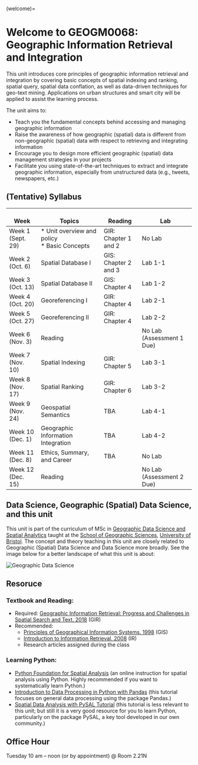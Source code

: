 (welcome)= 
# Welcome to GEOGM0068: Geographic Information Retrieval and Integration

This unit introduces core principles of geographic information retrieval and integration by covering basic concepts of spatial indexing and ranking, spatial query, spatial data conflation, as well as data-driven techniques for geo-text mining. Applications on urban structures and smart city will be applied to assist the learning process.

The unit aims to:
* Teach you the fundamental concepts behind accessing and managing geographic information
* Raise the awareness of how geographic (spatial) data is different from non-geographic (spatial) data with respect to retrieving and integrating information
* Encourage you to design more efficient geographic (spatial) data management strategies in your projects
* Facilitate you using state-of-the-art techniques to extract and integrate geographic information, especially from unstructured data (e.g., tweets, newspapers, etc.)

## (Tentative) Syllabus
|    <br>Week           |    <br>Topics                                  |    <br>Reading              |    <br>Lab                |
|-----------------------|------------------------------------------------|-----------------------------|---------------------------|
| Week 1 (Sept. 29)     | * Unit overview and policy<br>* Basic Concepts | GIR: Chapter 1 and 2<br>    | No   Lab                  |
| Week 2 (Oct. 6)       | Spatial Database I                             | GIS: Chapter 2 and 3        | Lab 1-1                   |
| Week 3 (Oct. 13)      | Spatial Database II                            | GIS: Chapter 4              | Lab 1-2                   |
| Week 4 (Oct. 20)      | Georeferencing I                               | GIR: Chapter 4              | Lab 2-1                   |
| Week 5 (Oct. 27)      | Georeferencing   II                            | GIR: Chapter 4              | Lab 2-2                   |
| Week 6 (Nov. 3)       | Reading                                        |                             | No Lab (Assessment 1 Due) |
| Week 7 (Nov. 10)      | Spatial   Indexing                             | GIR: Chapter 5              | Lab 3-1                   |
| Week 8 (Nov. 17)      | Spatial   Ranking                              | GIR: Chapter 6              | Lab 3-2                   |
| Week 9 (Nov. 24)      | Geospatial   Semantics                         | TBA                         | Lab 4-1                   |
| Week 10 (Dec. 1)      | Geographic   Information Integration           | TBA                         | Lab 4-2                   |
| Week 11 (Dec. 8)      | Ethics, Summary, and Career                    | TBA                         | No Lab                    |
| Week 12 (Dec. 15)     | Reading                                        |                             | No Lab (Assessment 2 Due) |

## Data Science, Geographic (Spatial) Data Science, and this unit
This unit is part of the curriculum of MSc in [Geographic Data Science and Spatial Analytics](https://www.bristol.ac.uk/study/postgraduate/2022/sci/msc-geographic-data-science-and-spatial-analytics/) taught at the [School of Geographic Sciences](http://www.bristol.ac.uk/geography/), [University of Bristol](https://www.bristol.ac.uk/). The concept and theory teaching in this unit are closely related to Geographic (Spatial) Data Science and Data Science more broadly. See the image below for a better landscape of what this unit is about:

![Geographic Data Science](msc_geods.png)

## Resoruce 
### Textbook and Reading:
- Required: [Geographic Information Retrieval: Progress and Challenges in Spatial Search and Text. 2018](https://bris.on.worldcat.org/search/detail/1053803399?queryString=Geographic%20Information%20Retrieval%3A%20Progress%20and%20Challenges%20in%20Spatial%20Search%20and%20Text%20&clusterResults=true&stickyFacetsChecked=true&groupVariantRecords=false) (GIR)
-	Recommended:
	- [Principles of Geographical Information Systems. 1998](https://archive.org/details/principles-of-geographical-information-systems/page/52/mode/2up) (GIS)
	- [Introduction to Information Retrieval. 2008](https://archive.org/details/principles-of-geographical-information-systems/page/52/mode/2up) (IR)
	- Research articles assigned during the class

### Learning Python: 
- [Python Foundation for Spatial Analysis](https://courses.spatialthoughts.com/python-foundation.html) (an online instruction for spatial analysis using Python. Highly recommended if you want to systematically learn Python.)
- [Introduction to Data Processing in Python with Pandas](https://www.youtube.com/watch?v=5rNu16O3YNE) (this tutorial focuses on general data processing using the package Pandas.)
- [Spatial Data Analysis with PySAL Tutorial](https://www.youtube.com/watch?v=i9TRi7r3NxM) (this tutorial is less relevant to this unit; but still it is a very good resource for you to learn Python, particularly on the package PySAL, a key tool developed in our own community.) 

## Office Hour 

Tuesday 10 am – noon (or by appointment) @ Room 2.21N

<!-- ```{tableofcontents}
``` -->
